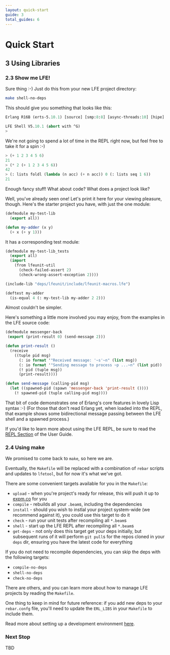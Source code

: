 ```yaml
---
layout: quick-start
guide: 3
total_guides: 6
---
```

# Quick Start

## 3 Using Libraries

### 2.3 Show me LFE!

Sure thing :-) Just do this from your new LFE project directory:

```bash
make shell-no-deps
```

This should give you something that looks like this:

```cl
Erlang R16B (erts-5.10.1) [source] [smp:8:8] [async-threads:10] [hipe] ...

LFE Shell V5.10.1 (abort with ^G)
>
```

We're not going to spend a lot of time in the REPL right now, but feel free to
take it for a spin :-)

```cl
> (+ 1 2 3 4 5 6)
21
> (* 2 (+ 1 2 3 4 5 6))
42
> (: lists foldl (lambda (n acc) (+ n acc)) 0 (: lists seq 1 6))
21
```

Enough fancy stuff! What about code? What does a project look like?

Well, you've already seen one! Let's print it here for your viewing pleasure,
though. Here's the starter project you have, with just the one module:

```cl
(defmodule my-test-lib
  (export all))

(defun my-adder (x y)
  (+ x (+ y 1)))
```

It has a corresponding test module:

```cl
(defmodule my-test-lib_tests
  (export all)
  (import
    (from lfeunit-util
      (check-failed-assert 2)
      (check-wrong-assert-exception 2))))

(include-lib "deps/lfeunit/include/lfeunit-macros.lfe")

(deftest my-adder
  (is-equal 4 (: my-test-lib my-adder 2 2)))
```

Almost couldn't be simpler.

Here's something a little more involved you may enjoy, from the examples in the
LFE source code:

```cl
(defmodule messenger-back
 (export (print-result 0) (send-message 2)))

(defun print-result ()
  (receive
    ((tuple pid msg)
      (: io format '"Received message: '~s'~n" (list msg))
      (: io format '"Sending message to process ~p ...~n" (list pid))
      (! pid (tuple msg))
      (print-result))))

(defun send-message (calling-pid msg)
  (let ((spawned-pid (spawn 'messenger-back 'print-result ())))
    (! spawned-pid (tuple calling-pid msg))))
```

That bit of code demonstrates one of Erlang's core features in lovely Lisp
syntax :-) (For those that don't read Erlang yet, when loaded into the REPL,
that example shows some bidirectional message passing between the LFE shell
and a spawned process.)

If you'd like to learn more about using the LFE REPL, be sure to read the
<a href="http://lfe.github.io/user-guide/intro/2.html">REPL Section</a> of the
User Guide.


### 2.4 Using make

We promised to come back to ``make``, so here we are.

Eventually, the ``Makefile`` will be replaced with a combination of ``rebar``
scripts and updates to ``lfetool``, but for now it's what we've got.

There are some convenient targets available for you in the ``Makefile``:

* ``upload`` - when you're project's ready for release, this will push it up to
  <a href="http://expm.com/">expm.co</a> for you
* ``compile`` - rebuilds all your ``.beam``s, including the dependencies
* ``install`` - should you wish to instlal your project system-wide (we recommend
  against it), you could use this target to do it
* ``check`` - run your unit tests after recompiling all ``*.beam``s
* ``shell`` - start up the LFE REPL after recompiling all ``*.beam``s
* ``get-deps`` - not only does this target get your deps initially, but subsequent
  runs of it will perform ``git pull``s for the repos cloned in your ``deps``
  dir, ensuring you have the latest code for everything

If you do not need to recompile dependencies, you can skip the deps with the
following targets:

* ``compile-no-deps``
* ``shell-no-deps``
* ``check-no-deps``

There are others, and you can learn more about how to manage LFE projects by
reading the ``Makefile``.

One thing to keep in mind for future reference: if you add new deps to your
``rebar.confg`` file, you'll need to update the ``ERL_LIBS`` in your
``Makefile`` to include them.

Read more about setting up a development environment
<a href="http://lfe.github.io/user-guide/intro/4.html">here</a>.


### Next Stop

TBD
